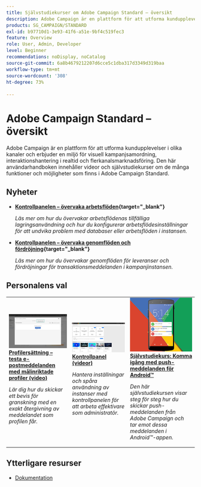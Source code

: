 ```yaml
---
title: Självstudiekurser om Adobe Campaign Standard – översikt
description: Adobe Campaign är en plattform för att utforma kundupplevelser i olika kanaler och erbjuder en miljö för visuell kampanjsamordning, interaktionshantering i realtid och flerkanalsmarknadsföring. Den här användarhandboken innehåller videor och självstudiekurser om de många funktioner och möjligheter som finns i Adobe Campaign Standard.
products: SG_CAMPAIGN/STANDARD
exl-id: b97710d1-3e93-41f6-a51e-9bf4c519fec3
feature: Overview
role: User, Admin, Developer
level: Beginner
recommendations: noDisplay, noCatalog
source-git-commit: 6a8b4679212207d6cce5c1dba317d3349d319baa
workflow-type: tm+mt
source-wordcount: '308'
ht-degree: 73%

---
```


# Adobe Campaign Standard – översikt

Adobe Campaign är en plattform för att utforma kundupplevelser i olika kanaler och erbjuder en miljö för visuell kampanjsamordning, interaktionshantering i realtid och flerkanalsmarknadsföring. Den här användarhandboken innehåller videor och självstudiekurser om de många funktioner och möjligheter som finns i Adobe Campaign Standard.

## Nyheter

* **[Kontrollpanelen – övervaka arbetsflöden](https://experienceleague.adobe.com/docs/control-panel-learn/tutorials/performance-monitoring/monitor-workflows.html?lang=en){target=&quot;_blank&quot;}**

   *Läs mer om hur du övervakar arbetsflödenas tillfälliga lagringsanvändning och hur du konfigurerar arbetsflödesinställningar för att undvika problem med databaser eller arbetsflöden i instansen.*

* **[Kontrollpanelen – övervaka genomflöden och fördröjning](https://experienceleague.adobe.com/docs/control-panel-learn/tutorials/performance-monitoring/monitor-throughputs-and-latency.html?lang=en){target=&quot;_blank&quot;}**

   *Läs mer om hur du övervakar genomflöden för leveranser och fördröjningar för transaktionsmeddelanden i kampanjinstansen.*

## Personalens val

<table>
<tr>
  <td>
    <a href="./communication-channels/email/profile-substitution.md"> 
      <img alt="Profilersättning – testa e-postmeddelanden med målinriktade profiler (video)" src="./assets/substitution_tab.png"/>
    </a>
    <div>
      <a href="./communication-channels/email/profile-substitution.md">
    <strong>Profilersättning – testa e-postmeddelanden med målinriktade profiler (video)</strong>
    </a>
    </div>
    <p>
    <em>Lär dig hur du skickar ett bevis för granskning med en exakt återgivning av meddelandet som profilen får.</em>
    <p>
  </td>
   <td>
    <a href="https://experienceleague.adobe.com/docs/control-panel-learn/tutorials/control-panel-overview.html">
      <img alt="Kontrollpanel (videofilmer)" src="./assets/control-panel.png" />
    </a>
    <div>
    <a href="https://experienceleague.adobe.com/docs/control-panel-learn/tutorials/control-panel-overview.html?lang=en">
    <strong>Kontrollpanel (videor)</strong>
    </a>
    </div>
    <p>
    <em> Hantera inställningar och spåra användning av instanser med kontrollpanelen för att arbeta effektivare som administratör.</em>
    <p>
  </td>
  <td>
    <a href="https://experienceleague.adobe.com/docs/campaign-standard-learn/getting-started-with-push-notifications-android/introduction.html?lang=sv">
      <img alt="Självstudiekurs: Komma igång med push-meddelanden för Android" src="./assets/push-for-android.png" />
    </a>
    <div>
      <a href="https://experienceleague.adobe.com/docs/campaign-standard-learn/getting-started-with-push-notifications-android/introduction.html?lang=en">
    <strong>Självstudiekurs: Komma igång med push-meddelanden för Android™</strong>
    </a>
    </div>
    <p>
    <em>Den här självstudiekursen visar steg för steg hur du skickar push-meddelanden från Adobe Campaign och tar emot dessa meddelanden i Android™-appen. </em>
    <p>
  </td>
</tr>
</table>

## Ytterligare resurser

* [Dokumentation](https://experienceleague.adobe.com/docs/campaign-standard/using/campaign-standard-home.html?lang=sv)
